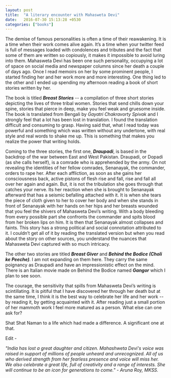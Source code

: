 ```yaml
---
layout: post
title:  "A literary encounter with Mahasweta Devi"
date:   2016-07-30 15:13:28 +0530
categories: ["books"]
---
```

The demise of famous personalities is often a time of their reawakening. It is a time when their work comes alive again. It’s a time when your twitter feed is full of messages loaded with condolences and tributes and the fact that some of them are written so copiously, it makes it impossible to avoid luring into them. Mahasweta Devi has been one such personality, occupying a lot of space on social media and newspaper columns since her death a couple of days ago. Once I read memoirs on her by some prominent people, I started finding her and her work more and more interesting. One thing led to the other and I ended up spending my afternoon reading a book of short stories written by her. 

The book is titled ***Breast Stories*** -- a compilation of three short stories depicting the lives of three tribal women. Stories that send chills down your spine, stories that pierce in deep, make you feel weak and gruesome inside.  The book is translated from Bengali by *Gayatri Chakravorty Spivak* and I strongly feel that a lot has been lost in translation. I found the translation difficult and consuming to grasp. Having said that, what I read today was powerful and something which was written without any undertone, with real style and real words to shake me up. This is something that makes you realize the power that writing holds.

Coming to the three stories, the first one, ***Draupadi***, is based in the backdrop of the war between East and West Pakistan. Draupadi, or Dopadi (as she calls herself), is a comrade who is apprehended by the army. On not revealing the identities of her fellow comrades, Senanayak, the commander, orders to rape her. After each affliction, as soon as she gains her consciousness back, active pistons of flesh rise and fall, rise and fall all over her again and again. But, it is not the tribulation she goes through that catches your nerve. Its her reaction when she is brought to Senanayak afterward that has a seismic befalling attached with it. It is when she tears the piece of cloth given to her to cover her body and when she stands in front of Senanayak with her hands on her hips and her breasts wounded that you feel the shivers of Mahasweta Devi’s writing. With a body bleeding from every possible part she confronts the commander and spits blood from her broken lips on him. It is then that Senanayak almost collapses and faints. 
This story has a strong political and social connotation attributed to it. I couldn’t get all of it by reading the translated version but when you read about the story on other sources, you understand the nuances that Mahasweta Devi captured with so much intricacy. 

The other two stories are titled ***Breast Giver*** and ***Behind the Bodice (Choli ke Peeche)***. I am not expanding on them here. They carry the same poignancy as Draupadi and have an impressionistic effect on the mind. There is an Italian movie made on Behind the Bodice named ***Gangor*** which I plan to see soon. 

The courage, the sensitivity that spills from Mahasweta Devi’s writing is scintillating. It is pitiful that I have discovered her through her death but at the same time, I think it is the best way to celebrate her life and her work -- by reading it, by getting acquainted with it. After reading just a small portion of her mammoth work I feel more matured as a person. What else can one ask for?

Shat Shat Naman to a life which had made a difference. A significant one at that.

Edit - 

*"India has lost a great daughter and citizen. Mahashweta Devi's voice was raised in support of millions of people unheard and unrecognized. All of us who derived strength from her fearless presence and voice will miss her.
We also celebrate a great life, full of creativity and a range of interests. She will continue to be an icon for generations to come." - Aruna Roy, MKSS.*